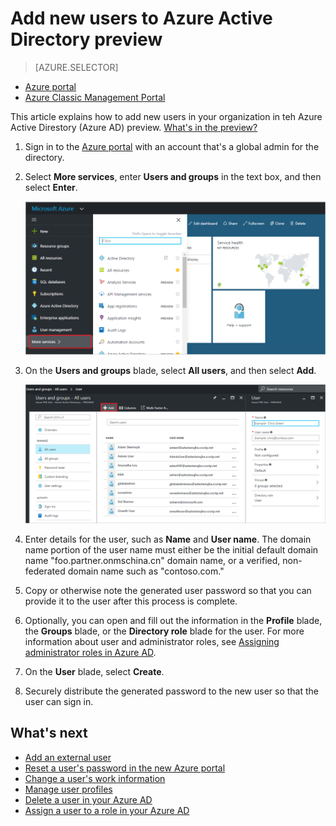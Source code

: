 <properties
	pageTitle="Add new users to Azure Active Directory preview| Azure"
	description="Explains how to add new users or change user information in Azure Active Directory."
	services="active-directory"
	documentationCenter=""
	authors="curtand"
	manager="femila"
	editor=""/>

<tags
	ms.service="active-directory"
	ms.workload="identity"
	ms.tgt_pltfrm="na"
	ms.devlang="na"
	ms.topic="article"
	ms.date="09/12/2016"
	ms.author="curtand"
   	wacn.date=""/>


# Add new users to Azure Active Directory preview

> [AZURE.SELECTOR]
- [Azure portal](/documentation/articles/active-directory-users-create-azure-portal/)
- [Azure Classic Management Portal](/documentation/articles/active-directory-create-users/)

This article explains how to add new users in your organization in teh Azure Active Direstory (Azure AD) preview. [What's in the preview?](/documentation/articles/active-directory-preview-explainer/)

1.  Sign in to the [Azure portal](https://portal.azure.cn) with an account that's a global admin for the directory.

2.  Select **More services**, enter **Users and groups** in the text box, and then select **Enter**.

    ![Opening user management](./media/active-directory-users-create-azure-portal/create-users-user-management.png)

3.  On the **Users and groups** blade, select **All users**, and then select **Add**.

    ![Selecting the Add command](./media/active-directory-users-create-azure-portal/create-users-add-command.png)

4.  Enter details for the user, such as **Name** and **User name**. The domain name portion of the user name must either be the initial default domain name "foo.partner.onmschina.cn" domain name, or a verified, non-federated domain name such as "contoso.com."

5. Copy or otherwise note the generated user password so that you can provide it to the user after this process is complete.

6. Optionally, you can open and fill out the information in the **Profile** blade, the **Groups** blade, or the **Directory role** blade for the user. For more information about user and administrator roles, see [Assigning administrator roles in Azure AD](/documentation/articles/active-directory-assign-admin-roles/).

7.  On the **User** blade, select **Create**.

8. Securely distribute the generated password to the new user so that the user can sign in.

## What's next

- [Add an external user](/documentation/articles/active-directory-users-create-external-azure-portal/)
- [Reset a user's password in the new Azure portal](/documentation/articles/active-directory-users-reset-password-azure-portal/)
- [Change a user's work information](/documentation/articles/active-directory-users-work-info-azure-portal/)
- [Manage user profiles](/documentation/articles/active-directory-users-profile-azure-portal/)
- [Delete a user in your Azure AD](/documentation/articles/active-directory-users-delete-user-azure-portal/)
- [Assign a user to a role in your Azure AD](/documentation/articles/active-directory-users-assign-role-azure-portal/)
